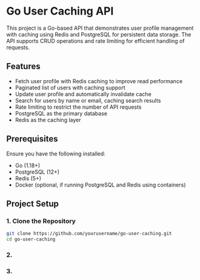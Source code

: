 # Go User Caching API

This project is a Go-based API that demonstrates user profile management with caching using Redis and PostgreSQL for persistent data storage. The API supports CRUD operations and rate limiting for efficient handling of requests.

## Features

- Fetch user profile with Redis caching to improve read performance
- Paginated list of users with caching support
- Update user profile and automatically invalidate cache
- Search for users by name or email, caching search results
- Rate limiting to restrict the number of API requests
- PostgreSQL as the primary database
- Redis as the caching layer

## Prerequisites

Ensure you have the following installed:

- Go (1.18+)
- PostgreSQL (12+)
- Redis (5+)
- Docker (optional, if running PostgreSQL and Redis using containers)

## Project Setup

### 1. Clone the Repository

```bash
git clone https://github.com/yourusername/go-user-caching.git
cd go-user-caching
```

### 2. 


### 3. 
